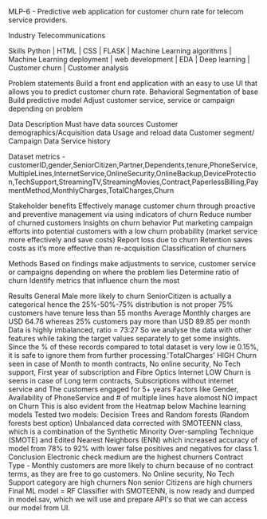 MLP-6  - Predictive web application for customer churn rate for telecom service providers.

Industry
Telecommunications 

Skills
Python | HTML | CSS | FLASK | Machine Learning algorithms | Machine Learning deployment | web development | EDA | Deep learning | Customer churn | Customer analysis

Problem statements
Build a front end application with an easy to use UI that allows you to predict customer churn rate. 
Behavioral Segmentation of base
Build predictive model
Adjust customer service, service or campaign depending on problem

Data Description
Must have data sources
Customer demographics/Acquisition data
Usage and reload data
Customer segment/ Campaign Data
Service history 

Dataset metrics - 
customerID,gender,SeniorCitizen,Partner,Dependents,tenure,PhoneService,MultipleLines,InternetService,OnlineSecurity,OnlineBackup,DeviceProtection,TechSupport,StreamingTV,StreamingMovies,Contract,PaperlessBilling,PaymentMethod,MonthlyCharges,TotalCharges,Churn

Stakeholder benefits 
Effectively manage customer churn through proactive and preventive management via using indicators of churn 
Reduce number of churned customers
Insights on churn behavior
Put marketing campaign efforts into potential customers with a low churn probability (market service more effectively and save costs)
Report loss due to churn 
Retention saves costs as it’s more effective than re-acquisition 
Classification of churners 



Methods
Based on findings make adjustments to service, customer service or campaigns depending on where the problem lies
Determine ratio of churn
Identify metrics that influence churn the most

Results 
General
Male more likely to churn 
SeniorCitizen is actually a categorical hence the 25%-50%-75% distribution is not proper
75% customers have tenure less than 55 months
Average Monthly charges are USD 64.76 whereas 25% customers pay more than USD 89.85 per month
Data is highly imbalanced, ratio = 73:27
So we analyse the data with other features while taking the target values separately to get some insights.
Since the % of these records compared to total dataset is very low ie 0.15%, it is safe to ignore them from further processing.'TotalCharges'
HIGH Churn seen in case of Month to month contracts, No online security, No Tech support, First year of subscription and Fibre Optics Internet
LOW Churn is seens in case of Long term contracts, Subscriptions without internet service and The customers engaged for 5+ years
Factors like Gender, Availability of PhoneService and # of multiple lines have alomost NO impact on Churn
This is also evident from the Heatmap below
Machine learning models 
Tested two models: Decision Trees and Random forests (Random forests best option) 
Unbalanced data corrected with SMOTEENN class, which is a combination of the Synthetic Minority Over-sampling Technique (SMOTE) and Edited Nearest Neighbors (ENN) which increased accuracy of model from 78% to 92% with lower false positives and negatives for class 1. 
Conclusion 
 Electronic check medium are the highest churners
 Contract Type - Monthly customers are more likely to churn because of no contract terms, as they are free to go customers.
 No Online security, No Tech Support category are high churners
 Non senior Citizens are high churners
Final ML model = RF Classifier with SMOTEENN, is now ready and dumped in model.sav, which we will use and prepare API's so that we can access our model from UI.

